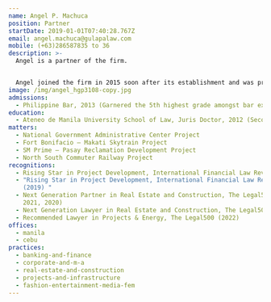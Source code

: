 ```yaml
---
name: Angel P. Machuca
position: Partner
startDate: 2019-01-01T07:40:28.767Z
email: angel.machuca@gulapalaw.com
mobile: (+63)286587835 to 36
description: >-
  Angel is a partner of the firm.


  Angel joined the firm in 2015 soon after its establishment and was promoted to partner in January 2019. International publications have recognized Angel as a Next Generation Partner for Real Estate and Construction and have also named him as Recommended Lawyer for Projects & Energy.
image: /img/angel_hgp3108-copy.jpg
admissions:
  - Philippine Bar, 2013 (Garnered the 5th highest grade amongst bar examinees)
education:
  - Ateneo de Manila University School of Law, Juris Doctor, 2012 (Second Honors)
matters:
  - National Government Administrative Center Project
  - Fort Bonifacio – Makati Skytrain Project
  - SM Prime – Pasay Reclamation Development Project
  - North South Commuter Railway Project
recognitions:
  - Rising Star in Project Development, International Financial Law Review (2021)
  - "Rising Star in Project Development, International Financial Law Review
    (2019) "
  - Next Generation Partner in Real Estate and Construction, The Legal500 (2022,
    2021, 2020)
  - Next Generation Lawyer in Real Estate and Construction, The Legal500 (2019)
  - Recommended Lawyer in Projects & Energy, The Legal500 (2022)
offices:
  - manila
  - cebu
practices:
  - banking-and-finance
  - corporate-and-m-a
  - real-estate-and-construction
  - projects-and-infrastructure
  - fashion-entertainment-media-fem
---
```

